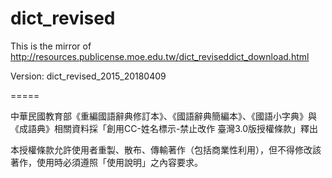 dict_revised
============

This is the mirror of http://resources.publicense.moe.edu.tw/dict_reviseddict_download.html

Version: dict_revised_2015_20180409

=====

中華民國教育部《重編國語辭典修訂本》、《國語辭典簡編本》、《國語小字典》與《成語典》相關資料採「創用CC-姓名標示-禁止改作 臺灣3.0版授權條款」釋出

本授權條款允許使用者重製、散布、傳輸著作（包括商業性利用），但不得修改該著作，使用時必須遵照「使用說明」之內容要求。
